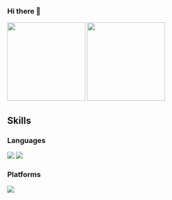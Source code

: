 ### Hi there 👋

<p>
  <img height="180em" src="https://github-readme-stats.vercel.app/api?username=rhaxxoddl&show_icons=true&theme=radical&title_color=2049FF" />
  <img height="180em" src="https://github-readme-stats.vercel.app/api/top-langs/?username=rhaxxoddl&theme=radical&title_color=2049FF&layout=compact" />
</p>

## Skills

### Languages
<img src="https://img.shields.io/badge/C-A8B9CC?style=flat&logo= &logoColor=white"/> 
<img src="https://img.shields.io/badge/java-007396?style=for-the-badge&logo=java&logoColor=white"/> 


### Platforms
<img src="https://img.shields.io/badge/Linux-FCC624?style=flat-square&logo=Linux&logoColor=black"/>
<!--
**rhaxxoddl/rhaxxoddl** is a ✨ _special_ ✨ repository because its `README.md` (this file) appears on your GitHub profile.


Here are some ideas to get you started:

- 🔭 I’m currently working on ...
- 🌱 I’m currently learning ...
- 👯 I’m looking to collaborate on ...
- 🤔 I’m looking for help with ...
- 💬 Ask me about ...
- 📫 How to reach me: ...
- 😄 Pronouns: ...
- ⚡ Fun fact: ...
-->
